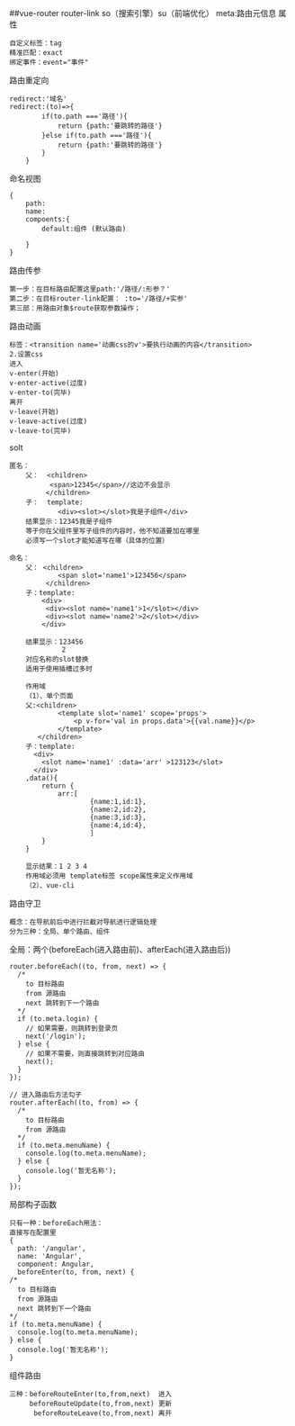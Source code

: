 ##vue-router
router-link  so（搜索引擎）su（前端优化）
meta:路由元信息
属性
	
	自定义标签：tag
	精准匹配：exact
	绑定事件：event="事件"
路由重定向

	redirect:'域名'
	redirect:(to)=>{
			if(to.path ==='路径'){
				return {path:'要跳转的路径'}
			}else if(to.path ==='路径'){
				return {path:'要跳转的路径'}	
			}
		}
	
	
命名视图
		
	{
		path:
		name:
		compoents:{
			default:组件 (默认路由)
				
		}
	}		
	
路由传参
	
	第一步：在目标路由配置这里path:'/路径/:形参？'
	第二步：在目标router-link配置： :to='/路径/+实参'
	第三部：用路由对象$route获取参数操作；

路由动画

	标签：<transition name='动画css的v'>要执行动画的内容</transition>
	2.设置css
	进入
	v-enter(开始)
	v-enter-active(过度)
	v-enter-to(完毕)
	离开
	v-leave(开始)
	v-leave-active(过度)
	v-leave-to(完毕)


solt

	匿名：
		父：  <children>  
    		  <span>12345</span>//这边不会显示
			 </children>
		子：  template:
				<div><slot></slot>我是子组件</div>	
		结果显示：12345我是子组件
		等于你在父组件里写子组件的内容时，他不知道要加在哪里
		必须写一个slot才能知道写在哪（具体的位置） 
	 
	命名：
		父： <children>
				<span slot='name1'>123456</span>		
		 	 </children>
		子：template:
			<div>
			 <div><slot name='name1'>1</slot></div>	
			 <div><slot name='name2'>2</slot></div>
			</div>
			 
		结果显示：123456
				 2		
		对应名称的slot替换
		适用于使用插槽过多时

		作用域
		（1）、单个页面
		父:<children>
				<template slot='name1' scope='props'>
					<p v-for='val in props.data'>{{val.name}}</p>
				</template>
		   </children>
        子：template:
		  <div>
			<slot name='name1' :data='arr' >123123</slot>
		  </div>	
		,data(){
			return {
				arr:[
						{name:1,id:1},
						{name:2,id:2},
						{name:3,id:3},
						{name:4,id:4},
						]
			}
		}
	
		显示结果：1 2 3 4
		作用域必须用 template标签 scope属性来定义作用域
		（2）、vue-cli
		
		


路由守卫

	概念：在导航前后中进行拦截对导航进行逻辑处理
	分为三种：全局、单个路由、组件

全局：两个(beforeEach(进入路由前)、afterEach(进入路由后))

	router.beforeEach((to, from, next) => {
	  /*
	    to 目标路由
	    from 源路由
	    next 跳转到下一个路由
	  */
	  if (to.meta.login) {
	    // 如果需要，则跳转到登录页
	    next('/login');
	  } else {
	    // 如果不需要，则直接跳转到对应路由
	    next();
	  }
	});

	// 进入路由后方法勾子
	router.afterEach((to, from) => {
	  /*
	    to 目标路由
	    from 源路由
	  */
	  if (to.meta.menuName) {
	    console.log(to.meta.menuName);
	  } else {
	    console.log('暂无名称');
	  }
	});

局部构子函数

	只有一种：beforeEach用法：
	直接写在配置里
	{
	  path: '/angular',
	  name: 'Angular',
	  component: Angular,
	  beforeEnter(to, from, next) {
    /*
      to 目标路由
      from 源路由
      next 跳转到下一个路由
    */
    if (to.meta.menuName) {
      console.log(to.meta.menuName);
    } else {
      console.log('暂无名称');
    }

	
组件路由

	三种：beforeRouteEnter(to,from,next)  进入
		 beforeRouteUpdate(to,from,next) 更新
		  beforeRouteLeave(to,from,next) 离开